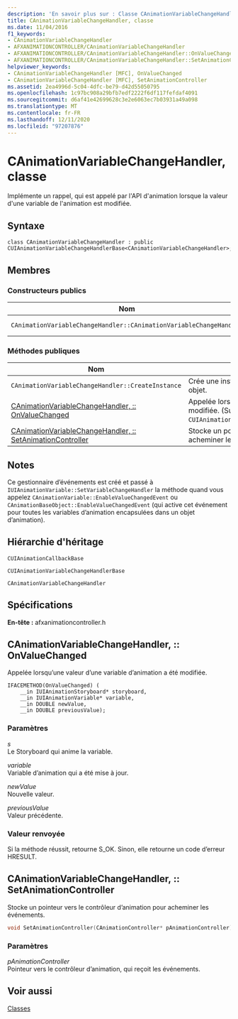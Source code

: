 ```yaml
---
description: 'En savoir plus sur : Classe CAnimationVariableChangeHandler,'
title: CAnimationVariableChangeHandler, classe
ms.date: 11/04/2016
f1_keywords:
- CAnimationVariableChangeHandler
- AFXANIMATIONCONTROLLER/CAnimationVariableChangeHandler
- AFXANIMATIONCONTROLLER/CAnimationVariableChangeHandler::OnValueChanged
- AFXANIMATIONCONTROLLER/CAnimationVariableChangeHandler::SetAnimationController
helpviewer_keywords:
- CAnimationVariableChangeHandler [MFC], OnValueChanged
- CAnimationVariableChangeHandler [MFC], SetAnimationController
ms.assetid: 2ea4996d-5c04-4dfc-be79-d42d55050795
ms.openlocfilehash: 1c97bc908a29bfb7edf2222f6df117fefdaf4091
ms.sourcegitcommit: d6af41e42699628c3e2e6063ec7b03931a49a098
ms.translationtype: MT
ms.contentlocale: fr-FR
ms.lasthandoff: 12/11/2020
ms.locfileid: "97207876"
---
```

# <a name="canimationvariablechangehandler-class"></a>CAnimationVariableChangeHandler, classe

Implémente un rappel, qui est appelé par l'API d'animation lorsque la valeur d'une variable de l'animation est modifiée.

## <a name="syntax"></a>Syntaxe

```
class CAnimationVariableChangeHandler : public CUIAnimationVariableChangeHandlerBase<CAnimationVariableChangeHandler>;
```

## <a name="members"></a>Membres

### <a name="public-constructors"></a>Constructeurs publics

|Nom|Description|
|----------|-----------------|
|`CAnimationVariableChangeHandler::CAnimationVariableChangeHandler`|Construit un objet `CAnimationVariableChangeHandler`.|

### <a name="public-methods"></a>M&#233;thodes publiques

|Nom|Description|
|----------|-----------------|
|`CAnimationVariableChangeHandler::CreateInstance`|Crée une instance de l' `CAnimationVariableChangeHandler` objet.|
|[CAnimationVariableChangeHandler, :: OnValueChanged](#onvaluechanged)|Appelée lorsqu’une valeur d’une variable d’animation a été modifiée. (Substitue `CUIAnimationVariableChangeHandlerBase::OnValueChanged`.)|
|[CAnimationVariableChangeHandler, :: SetAnimationController](#setanimationcontroller)|Stocke un pointeur vers le contrôleur d’animation pour acheminer les événements.|

## <a name="remarks"></a>Notes

Ce gestionnaire d’événements est créé et passé à `IUIAnimationVariable::SetVariableChangeHandler` la méthode quand vous appelez `CAnimationVariable::EnableValueChangedEvent` ou `CAnimationBaseObject::EnableValueChangedEvent` (qui active cet événement pour toutes les variables d’animation encapsulées dans un objet d’animation).

## <a name="inheritance-hierarchy"></a>Hiérarchie d'héritage

`CUIAnimationCallbackBase`

`CUIAnimationVariableChangeHandlerBase`

`CAnimationVariableChangeHandler`

## <a name="requirements"></a>Spécifications

**En-tête :** afxanimationcontroller.h

## <a name="canimationvariablechangehandleronvaluechanged"></a><a name="onvaluechanged"></a> CAnimationVariableChangeHandler, :: OnValueChanged

Appelée lorsqu’une valeur d’une variable d’animation a été modifiée.

```
IFACEMETHOD(OnValueChanged) (
    __in IUIAnimationStoryboard* storyboard,
    __in IUIAnimationVariable* variable,
    __in DOUBLE newValue,
    __in DOUBLE previousValue);
```

### <a name="parameters"></a>Paramètres

*s*<br/>
Le Storyboard qui anime la variable.

*variable*<br/>
Variable d’animation qui a été mise à jour.

*newValue*<br/>
Nouvelle valeur.

*previousValue*<br/>
Valeur précédente.

### <a name="return-value"></a>Valeur renvoyée

Si la méthode réussit, retourne S_OK. Sinon, elle retourne un code d’erreur HRESULT.

## <a name="canimationvariablechangehandlersetanimationcontroller"></a><a name="setanimationcontroller"></a> CAnimationVariableChangeHandler, :: SetAnimationController

Stocke un pointeur vers le contrôleur d’animation pour acheminer les événements.

```cpp
void SetAnimationController(CAnimationController* pAnimationController);
```

### <a name="parameters"></a>Paramètres

*pAnimationController*<br/>
Pointeur vers le contrôleur d’animation, qui reçoit les événements.

## <a name="see-also"></a>Voir aussi

[Classes](../../mfc/reference/mfc-classes.md)
